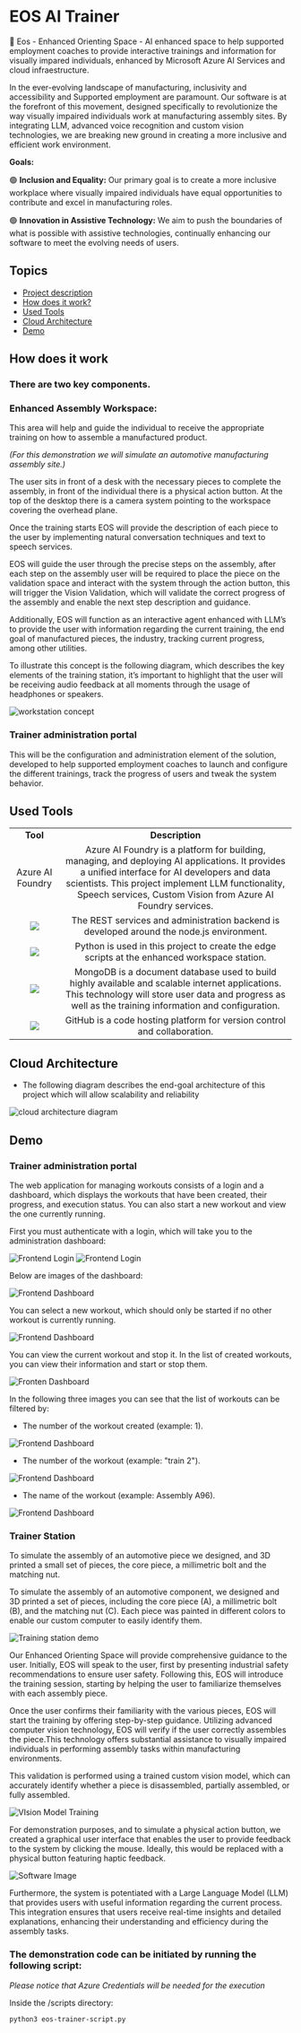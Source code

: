 # EOS AI Trainer 
🤖 Eos - Enhanced Orienting Space - AI enhanced space to help supported employment coaches to provide interactive trainings and information for visually impared individuals, enhanced by Microsoft Azure AI Services and cloud infraestructure.

In the ever-evolving landscape of manufacturing, inclusivity and accessibility and Supported employment are paramount. Our software is at the forefront of this movement, designed specifically to revolutionize the way visually impaired individuals work at manufacturing assembly sites. By integrating LLM, advanced voice recognition and custom vision technologies, we are breaking new ground in creating a more inclusive and efficient work environment.

**Goals:**

🟢 **Inclusion and Equality:** Our primary goal is to create a more inclusive workplace where visually impaired individuals have equal opportunities to contribute and excel in manufacturing roles.

🟢 **Innovation in Assistive Technology:** We aim to push the boundaries of what is possible with assistive technologies, continually enhancing our software to meet the evolving needs of users.

## Topics

- [Project description](#eos-ai-trainer)
- [How does it work?](#how-does-it-work)
- [Used Tools](#used-tools)
- [Cloud Architecture](#cloud-architecture)
- [Demo](#demo)


## How does it work

### There are two key components. 

### Enhanced Assembly Workspace: 
This area will help and guide the individual to receive the appropriate training on how to assemble a manufactured product.  

*(For this demonstration we will simulate an automotive manufacturing assembly site.)*

The user sits in front of a desk with the necessary pieces to complete the assembly, in front of the individual there is a physical action button. At the top of the desktop there is a camera system pointing to the workspace covering the overhead plane. 

Once the training starts EOS will provide the description of each piece to the user by implementing natural conversation techniques and text to speech services. 

EOS will guide the user through the precise steps on the assembly, after each step on the assembly user will be required to place the piece on the validation space and interact with the system through the action button, this will trigger the Vision Validation, which will validate the correct progress of the assembly and enable the next step description and guidance.  

Additionally, EOS will function as an interactive agent enhanced with LLM’s to provide the user with information regarding the current training, the end goal of manufactured pieces, the industry, tracking current progress, among other utilities. 

To illustrate this concept is the following diagram, which describes the key elements of the training station, it’s important to highlight that the user will be receiving audio feedback at all moments through the usage of headphones or speakers. 

![workstation concept](https://raw.githubusercontent.com/JustZeus/eos-ai-trainer/main/img/eos_workstation_concept.JPG "Workstation Concept")

### Trainer administration portal 

This will be the configuration and administration element of the solution, developed to help supported employment coaches to launch and configure the different trainings, track the progress of users and tweak the system behavior.  

## Used Tools

<table style="text-align:center">
    <tr>
        <td><b>Tool</b></td>
        <td><b>Description</b></td>
    </tr>
    <tr>
        <td>
            Azure AI Foundry
        </td>
        <td>
            Azure AI Foundry is a platform for building, managing, and deploying AI applications. It provides a unified interface for AI developers and data scientists. This project implement LLM functionality, Speech services, Custom Vision from Azure AI Foundry services. 
        </td>
    </tr>
    <tr>
        <td>
           <img src="https://img.shields.io/badge/Node.js-339933?style=for-the-badge&logo=nodedotjs&logoColor=white"> 
        </td>
        <td>
            The REST services and administration backend is developed around the node.js environment. 
        </td>
    </tr>
     </tr>
       <tr>
        <td>
            <img src="https://img.shields.io/badge/python-3670A0?style=for-the-badge&logo=python&logoColor=ffdd54">
        </td>
        <td>
            Python is used in this project to create the edge scripts at the enhanced workspace station. 
        </td>
    </tr>
    <tr>
        <td>
            <img src="https://img.shields.io/badge/MongoDB-4EA94B?style=for-the-badge&logo=mongodb&logoColor=white">
        </td>
        <td>
            MongoDB is a document database used to build highly available and scalable internet applications. This technology will store user data and progress as well as the training information and configuration.
        </td>
    <tr>
        <td>
            <img src="https://img.shields.io/badge/GitHub-100000?style=for-the-badge&logo=github&logoColor=white">
        </td>
        <td>
            GitHub is a code hosting platform for version control and collaboration.
        </td>
    </tr>
</table>

## Cloud Architecture
- The following diagram describes the end-goal architecture of this project which will allow scalability and reliability

![cloud architecture diagram](https://raw.githubusercontent.com/JustZeus/eos-ai-trainer/main/img/EOS_Azure_Arch.png "Cloud Architecture")


## Demo

### Trainer administration portal

The web application for managing workouts consists of a login and a dashboard, which displays the workouts that have been created, their progress, and execution status. You can also start a new workout and view the one currently running.

First you must authenticate with a login, which will take you to the administration dashboard:

![Frontend Login](https://raw.githubusercontent.com/JustZeus/eos-ai-trainer/main/img/1-login.png "Frontend")
![Frontend Login](https://raw.githubusercontent.com/JustZeus/eos-ai-trainer/main/img/2-login.png "Frontend")

Below are images of the dashboard:

![Frontend Dashboard](https://raw.githubusercontent.com/JustZeus/eos-ai-trainer/main/img/3-dashboard.png "Frontend")

You can select a new workout, which should only be started if no other workout is currently running.

![Frontend Dashboard](https://raw.githubusercontent.com/JustZeus/eos-ai-trainer/main/img/4-dashboard.png "Frontend")

You can view the current workout and stop it. In the list of created workouts, you can view their information and start or stop them.

![Fronten Dashboard](https://raw.githubusercontent.com/JustZeus/eos-ai-trainer/main/img/5-dashboard.png "Frontend")

In the following three images you can see that the list of workouts can be filtered by: 
- The number of the workout created (example: 1).

![Frontend Dashboard](https://raw.githubusercontent.com/JustZeus/eos-ai-trainer/main/img/6-dashboard.png "Frontend")

- The number of the workout (example: "train 2").

![Frontend Dashboard](https://raw.githubusercontent.com/JustZeus/eos-ai-trainer/main/img/7-dashboard.png "Frontend")

- The name of the workout (example: Assembly A96).

![Frontend Dashboard](https://raw.githubusercontent.com/JustZeus/eos-ai-trainer/main/img/8-dashboard.png "Frontend")

### Trainer Station
To simulate the assembly of an automotive piece we designed, and 3D printed a small set of pieces, the core piece, a millimetric bolt and the matching nut. 

To simulate the assembly of an automotive component, we designed and 3D printed a set of pieces, including the core piece (A), a millimetric bolt (B), and the matching nut (C). Each piece was painted in different colors to enable our custom computer to easily identify them. 

![Training station demo](https://raw.githubusercontent.com/JustZeus/eos-ai-trainer/main/img/eos_workstation_concept_2.JPG "Training station demo")

Our Enhanced Orienting Space will provide comprehensive guidance to the user. Initially, EOS will speak to the user, first by presenting industrial safety recommendations to ensure user safety. Following this, EOS will introduce the training session, starting by helping the user to familiarize themselves with each assembly piece. 

Once the user confirms their familiarity with the various pieces, EOS will start the training by offering step-by-step guidance. Utilizing advanced computer vision technology, EOS will verify if the user correctly assembles the piece.This technology offers substantial assistance to visually impaired individuals in performing assembly tasks within manufacturing environments. 

This validation is performed using a trained custom vision model, which can accurately identify whether a piece is disassembled, partially assembled, or fully assembled.

![VIsion Model Training](https://raw.githubusercontent.com/JustZeus/eos-ai-trainer/main/img/training_custom_vision.JPG "Vision Model Training")


For demonstration purposes, and to simulate a physical action button, we created a graphical user interface that enables the user to provide feedback to the system by clicking the mouse. Ideally, this would be replaced with a physical button featuring haptic feedback. 

![Software Image](https://raw.githubusercontent.com/JustZeus/eos-ai-trainer/main/img/eos-software-action-button.png "Software Image")


Furthermore, the system is potentiated with a Large Language Model (LLM) that provides users with useful information regarding the current process. This integration ensures that users receive real-time insights and detailed explanations, enhancing their understanding and efficiency during the assembly tasks. 

### The demonstration code can be initiated by running the following script:
*Please notice that Azure Credentials will be needed for the execution* 

Inside the /scripts directory:
```
python3 eos-trainer-script.py
```